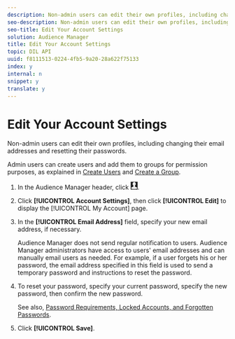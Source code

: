 ```yaml
---
description: Non-admin users can edit their own profiles, including changing their email addresses and resetting their passwords.
seo-description: Non-admin users can edit their own profiles, including changing their email addresses and resetting their passwords.
seo-title: Edit Your Account Settings
solution: Audience Manager
title: Edit Your Account Settings
topic: DIL API
uuid: f8111513-0224-4fb5-9a20-28a622f75133
index: y
internal: n
snippet: y
translate: y
---
```


# Edit Your Account Settings

Non-admin users can edit their own profiles, including changing their email addresses and resetting their passwords.



Admin users can create users and add them to groups for permission purposes, as explained in [Create Users](../../c_features/c_administration/administration-overview.md#task_89D190BA6A394B719A35CDA76899B957) and [Create a Group](../../c_features/c_administration/administration-overview.md#task_3327F7C4A9834F1BA5007EDA279D40F2). 

1. In the Audience Manager header, click  ![](assets/icon_profile.png).
1. Click **[!UICONTROL Account Settings]**, then click **[!UICONTROL Edit]** to display the [!UICONTROL My Account] page.
1. In the **[!UICONTROL Email Address]** field, specify your new email address, if necessary.



   Audience Manager does not send regular notification to users. Audience Manager administrators have access to users' email addresses and can manually email users as needed. For example, if a user forgets his or her password, the email address specified in this field is used to send a temporary password and instructions to reset the password. 
1. To reset your password, specify your current password, specify the new password, then confirm the new password.



   See also, [Password Requirements, Locked Accounts, and Forgotten Passwords](../../reference/password-requirements.md#concept_0B501857C23944DCAE4875D3F9455F5F). 
1. Click **[!UICONTROL Save]**.
